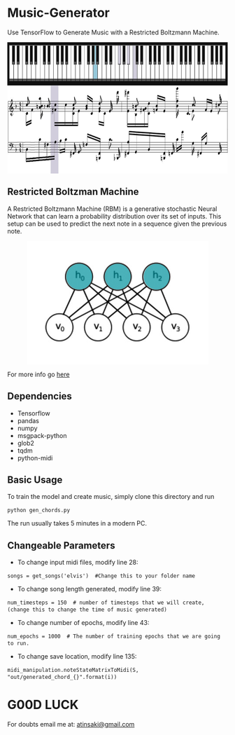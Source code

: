 # Music-Generator
Use TensorFlow to Generate Music with a Restricted Boltzmann Machine.
<p align="center">
<img src="https://github.com/crypto-code/Music-Generator/blob/master/assets/music.JPG" width="800" height="300" align="middle" />   </p>

## Restricted Boltzman Machine
A Restricted Boltzmann Machine (RBM) is a generative stochastic Neural Network that can learn a probability distribution over its set of inputs. This setup can be used to predict the next note in a sequence given the previous note.
<p align="center">
<img src="https://github.com/crypto-code/Music-Generator/blob/master/assets/model.png" align="middle" />   </p>

For more info go [here](https://rubikscode.net/2018/10/01/introduction-to-restricted-boltzmann-machines/)

## Dependencies

  * Tensorflow
  * pandas
  * numpy
  * msgpack-python
  * glob2
  * tqdm 
  * python-midi

## Basic Usage
To train the model and create music, simply clone this directory and run
```
python gen_chords.py
```
The run usually takes 5 minutes in a modern PC.

## Changeable Parameters
* To change input midi files, modify line 28:
```
songs = get_songs('elvis')  #Change this to your folder name
```

* To change song length generated, modify line 39:
```
num_timesteps = 150  # number of timesteps that we will create, (change this to change the time of music generated)
```

* To change number of epochs, modify line 43:
```
num_epochs = 1000  # The number of training epochs that we are going to run.
```

* To change save location, modify line 135:
```
midi_manipulation.noteStateMatrixToMidi(S, "out/generated_chord_{}".format(i))
```

# G00D LUCK

For doubts email me at:
atinsaki@gmail.com
